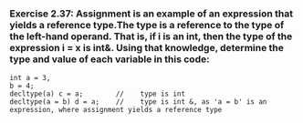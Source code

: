 ### Exercise 2.37: Assignment is an example of an expression that yields a reference type.The type is a reference to the type of the left-hand operand. That is, if i is an int, then the type of the expression i = x is int&. Using that knowledge, determine the type and value of each variable in this code:
    int a = 3, 
    b = 4;
    decltype(a) c = a;        //    type is int  
    decltype(a = b) d = a;    //    type is int &, as 'a = b' is an expression, where assignment yields a reference type
      